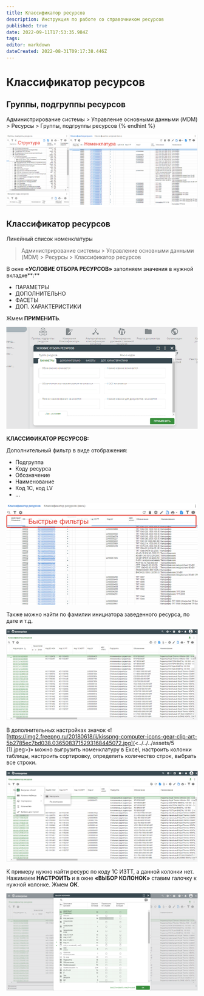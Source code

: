 ```yaml
---
title: Классификатор ресурсов
description: Инструкция по работе со справочником ресурсов
published: true
date: 2022-09-11T17:53:35.984Z
tags: 
editor: markdown
dateCreated: 2022-08-31T09:17:38.446Z
---
```


# Классификатор ресурсов

## **Группы, подгруппы ресурсов**

Администрирование системы > Управление основными данными (MDM) > Ресурсы > Группы, подгруппы ресурсов
{% endhint %}

![](<../../../assets/image (415).png>)

## **Классификатор ресурсов**

Линейный список номенклатуры

>Администрирование системы > Управление основными данными (MDM) > Ресурсы > Классификатор ресурсов

В окне **«УСЛОВИЕ ОТБОРА РЕСУРСОВ»** заполняем значения в нужной вкладке**:**

* ПАРАМЕТРЫ
* ДОПОЛНИТЕЛЬНО
* ФАСЕТЫ
* ДОП. ХАРАКТЕРИСТИКИ

Жмем **ПРИМЕНИТЬ**.

![](<../../../assets/3 (39).png>)

**КЛАССИФИКАТОР РЕСУРСОВ:**

Дополнительный фильтр в виде отображения:

* Подгруппа
* Коду ресурса
* Обозначение
* Наименование
* Код 1С, код LV
* ...

![](<../../../assets/image (644).png>)

Также можно найти по фамилии инициатора заведенного ресурса, по дате и т.д.

![](<../../../assets/4 (5).png>)

В дополнительных настройках значок «![https://img2.freepng.ru/20180618/ij/kisspng-computer-icons-gear-clip-art-5b2785ec7bd038.0365083715293168445072.jpg](<../../../assets/5 (1).jpeg>)» можно выгрузить номенклатуру в Exсel, настроить колонки таблицы, настроить сортировку, определить количество строк, выбрать все строки.

![](<../../../assets/6 (17).png>)

К примеру нужно найти ресурс по коду 1С ИЗТТ, а данной колонки нет. Нажимаем **НАСТРОИТЬ** и в окне **«ВЫБОР КОЛОНОК»** ставим галочку к нужной колонке. Жмем **ОК**.

![](<../../../assets/7 (34).png>)
